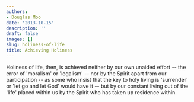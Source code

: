 ```yaml
---
authors:
- Douglas Moo
date: '2013-10-15'
description: ''
draft: false
images: []
slug: holiness-of-life
title: Achieving Holiness
---
```


Holiness of life, then, is achieved neither by our own unaided effort -- the error of 'moralism' or 'legalism' -- nor by the Spirit apart from our participation -- as some who insist that the key to holy living is 'surrender' or 'let go and let God' would have it -- but by our constant living out of the 'life' placed within us by the Spirit who has taken up residence within.